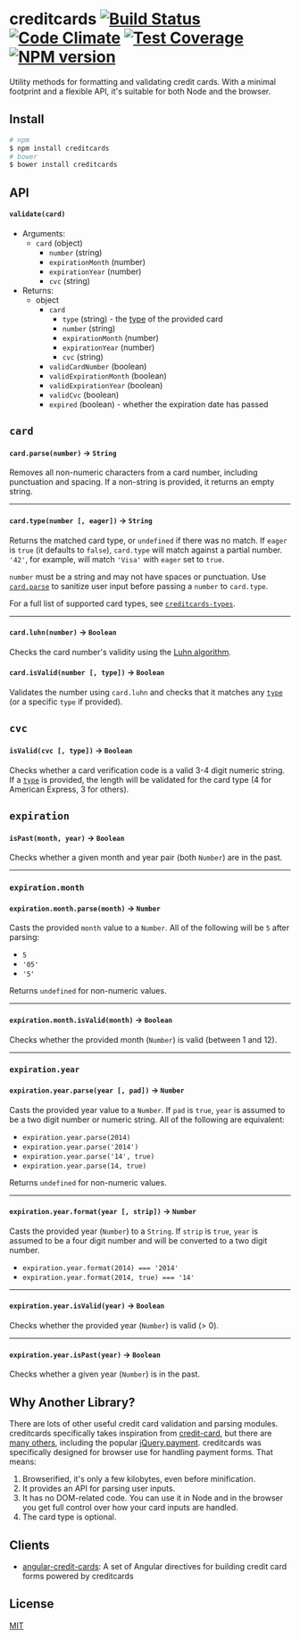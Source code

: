 creditcards [![Build Status](https://travis-ci.org/bendrucker/creditcards.svg?branch=master)](https://travis-ci.org/bendrucker/creditcards) [![Code Climate](https://codeclimate.com/github/bendrucker/creditcards/badges/gpa.svg)](https://codeclimate.com/github/bendrucker/creditcards) [![Test Coverage](https://codeclimate.com/github/bendrucker/creditcards/badges/coverage.svg)](https://codeclimate.com/github/bendrucker/creditcards) [![NPM version](https://badge.fury.io/js/creditcards.svg)](http://badge.fury.io/js/creditcards)
============

Utility methods for formatting and validating credit cards. With a minimal footprint and a flexible API, it's suitable for both Node and the browser.

## Install
```bash
# npm
$ npm install creditcards
# bower
$ bower install creditcards
``` 

## API

#### `validate(card)`

* Arguments:
  * `card` (object)
    * `number` (string)
    * `expirationMonth` (number)
    * `expirationYear` (number)
    * `cvc` (string)
* Returns:
  * object
    * `card`
      * `type` (string) - the [type](#cardtypenumber---string) of the provided card
      * `number` (string)
      * `expirationMonth` (number)
      * `expirationYear` (number)
      * `cvc` (string)
    * `validCardNumber` (boolean)
    * `validExpirationMonth` (boolean)
    * `validExpirationYear` (boolean)
    * `validCvc` (boolean)
    * `expired` (boolean) - whether the expiration date has passed

## `card`

#### `card.parse(number)` -> `String`
Removes all non-numeric characters from a card number, including punctuation and spacing. If a non-string is provided, it returns an empty string.

---

#### `card.type(number [, eager])` -> `String`

Returns the matched card type, or `undefined` if there was no match. If `eager` is `true` (it defaults to `false`), `card.type` will match against a partial number. `'42'`, for example, will match `'Visa'` with `eager` set to `true`.

`number` must be a string and may not have spaces or punctuation. Use [`card.parse`](#cardparsenumber---string) to sanitize user input before passing a `number` to `card.type`. 

For a full list of supported card types, see [`creditcards-types`](https://github.com/bendrucker/creditcards-types#card-types).

---

#### `card.luhn(number)` -> `Boolean`
Checks the card number's validity using the [Luhn algorithm](http://en.wikipedia.org/wiki/Luhn_algorithm).

#### `card.isValid(number [, type])` -> `Boolean`
Validates the number using `card.luhn` and checks that it matches any [`type`](#cardtypenumber---string) (or a specific `type` if provided). 

## `cvc`

#### `isValid(cvc [, type])` -> `Boolean`
Checks whether a card verification code is a valid 3-4 digit numeric string. If a [`type`](#cardtypenumber---string) is provided, the length will be validated for the card type (4 for American Express, 3 for others).

## `expiration`

#### `isPast(month, year)` -> `Boolean`
Checks whether a given month and year pair (both `Number`) are in the past.

---

### `expiration.month`

#### `expiration.month.parse(month)` -> `Number`
Casts the provided `month` value to a `Number`. All of the following will be `5` after parsing: 
* `5`
* `'05'`
* `'5'`

Returns `undefined` for non-numeric values.

---

#### `expiration.month.isValid(month)` -> `Boolean`
Checks whether the provided month (`Number`) is valid (between 1 and 12).

---

### `expiration.year`

#### `expiration.year.parse(year [, pad])` -> `Number`
Casts the provided year value to  a `Number`. If `pad` is `true`, `year` is assumed to be a two digit number or numeric string. All of the following are equivalent: 
* `expiration.year.parse(2014)`
* `expiration.year.parse('2014')`
* `expiration.year.parse('14', true)`
* `expiration.year.parse(14, true)`

Returns `undefined` for non-numeric values.

---

#### `expiration.year.format(year [, strip])` -> `Number`
Casts the provided year (`Number`) to  a `String`. If `strip` is `true`, `year` is assumed to be a four digit number and will be converted to a two digit number. 
* `expiration.year.format(2014) === '2014'`
* `expiration.year.format(2014, true) === '14'`

---

#### `expiration.year.isValid(year)` -> `Boolean`
Checks whether the provided year (`Number`) is valid (> 0).

---

#### `expiration.year.isPast(year)` -> `Boolean`
Checks whether a given year (`Number`) is in the past.

## Why Another Library?
There are lots of other useful credit card validation and parsing modules. creditcards specifically takes inspiration from [credit-card](https://www.npmjs.org/package/credit-card), but there are [many others](https://www.npmjs.org/search?q=credit%20card), including the popular [jQuery.payment](https://github.com/stripe/jquery.payment). creditcards was specifically designed for browser use for handling payment forms. That means:

1. Browserified, it's only a few kilobytes, even before minification.
2. It provides an API for parsing user inputs.
3. It has no DOM-related code. You can use it in Node and in the browser you get full control over how your card inputs are handled.
4. The card type is optional.

## Clients

* [angular-credit-cards](https://github.com/bendrucker/angular-credit-cards): A set of Angular directives for building credit card forms powered by creditcards

## License

[MIT](LICENSE)
